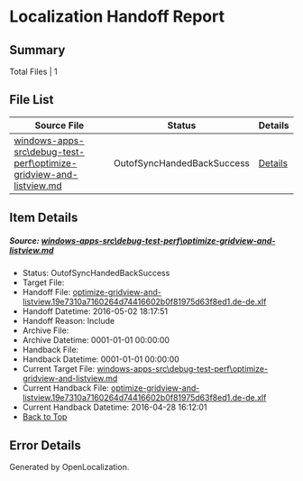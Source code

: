 # <a name='report-top'></a> Localization Handoff Report

## Summary
 Total Files | 1

## File List
 Source File | Status | Details 
 ----------- | ------ | ------- 
 [windows-apps-src\debug-test-perf\optimize-gridview-and-listview.md](https://github.com/Microsoft/windows-apps/blob/6842e70c2ba8bb9d6e9b6a78c81a0bcc3bc347ce/windows-apps-src/debug-test-perf/optimize-gridview-and-listview.md) | OutofSyncHandedBackSuccess | [Details](#e8ae83964d3ee157974f0e4e8763cc2eaacc72311967)

## Item Details
##### <a name='e8ae83964d3ee157974f0e4e8763cc2eaacc72311967'></a> Source: [windows-apps-src\debug-test-perf\optimize-gridview-and-listview.md](https://github.com/Microsoft/windows-apps/blob/6842e70c2ba8bb9d6e9b6a78c81a0bcc3bc347ce/windows-apps-src/debug-test-perf/optimize-gridview-and-listview.md)
* Status: OutofSyncHandedBackSuccess
* Target File: 
* Handoff File: [optimize-gridview-and-listview.19e7310a7160264d74416602b0f81975d63f8ed1.de-de.xlf](https://github.com/Microsoft/WDG.handoff/blob/6e211ad53fd53a4c3e71d6531da29f53071568e5/ol-handoff/Microsoft/windows-apps.de-de/master/optimize-gridview-and-listview.19e7310a7160264d74416602b0f81975d63f8ed1.de-de.xlf)
* Handoff Datetime: 2016-05-02 18:17:51
* Handoff Reason: Include
* Archive File: 
* Archive Datetime: 0001-01-01 00:00:00
* Handback File: 
* Handback Datetime: 0001-01-01 00:00:00
* Current Target File: [windows-apps-src\debug-test-perf\optimize-gridview-and-listview.md](https://github.com/Microsoft/windows-apps.de-de/blob/39a43306f3baf4218e9103f55bbafc443e19cbed/windows-apps-src/debug-test-perf/optimize-gridview-and-listview.md)
* Current Handback File: [optimize-gridview-and-listview.19e7310a7160264d74416602b0f81975d63f8ed1.de-de.xlf](https://github.com/Microsoft/WDG.handback/blob/ae798758d1a5718ad58a674aba8432473fa98a27/ol-handback/Microsoft/windows-apps.de-de/master/optimize-gridview-and-listview.19e7310a7160264d74416602b0f81975d63f8ed1.de-de.xlf)
* Current Handback Datetime: 2016-04-28 16:12:01
* [Back to Top](#report-top)


## Error Details

Generated by OpenLocalization.
